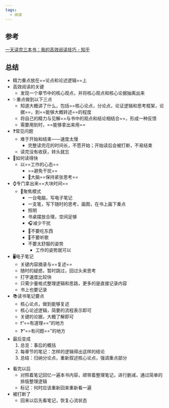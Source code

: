 ```yaml
---
tags:
  - 阅读
---
```

## 参考
[一天读完三本书：我的高效阅读技巧 - 知乎](https://zhuanlan.zhihu.com/p/25858189)
## 总结
- 精力重点放在==论点和论述逻辑==上
- 高效阅读的关键
	- 发现一个章节中的核心观点，并将核心观点和核心论据抽离出来
- ✨重点做到以下三点
	- 知道大概讲了什么，包括==核心论点，分论点，论证逻辑和思考框架，论据==，到==能够大概转述==的程度
	- 将自己的精力与见解==与书中的观点和结论相结合==，形成一种反馈
	- 需要用到时，==能够拿出来用==
- ❓常见问题
	- 难于开始和结束——速度太慢
		- 完整读完花的时间长，不愿开始；开始读后会被打断，不易结束
	- 读完没有收获，转头就忘
- 📖如何读得快
	- 以==工作的心态==
		- ==避免干扰==
		- 🧠大脑==保持紧张思考==
- ⌚专门拿出来==大块时间==
	- 👀聚焦模式
		- 一台电脑，写电子笔记
		- 一支笔，写下随时的思考，画图，在书上画下重点
		- 照明
		- 书桌摆放合理，空间足够
		- 🎧减少干扰
		- 🥘不要吃东西
		- 🎵不要听歌
		- 不要太舒服的姿势
			- 工作的姿势就可以
- 🖥电子笔记
	- 关键内容摘录与==复述==
	- 随时的疑惑，暂时跳过，回过头来思考
	- 打字速度比较快
	- 只需少量格式整理逻辑和思路，更多的是直接记录内容
	- 书上也要记录
- 📚读书笔记要点
	- 核心论点，做到能够复述
	- 核心论述逻辑，简要的流程表示即可
	- 关键的论据，大概了解即可
	- ❗“==有道理==”的地方
	- ❓“==有问题==”的地方
- 最后变成
	 1. 总览：事后的概括
	 2. 每章节的笔记：怎样的逻辑得出这样的结论
	 3. 总结：归纳分论点，重新叙述核心论点，强调重点部分
* 看完以后
	* 对照着笔记回忆一遍本书内容，顺带着整理笔记，进行删减，通过简单的排版整理逻辑
	* 标记：何时应该重新回来重新看一遍
* 被打断了
	* 回来以后先看笔记，恢复心流状态